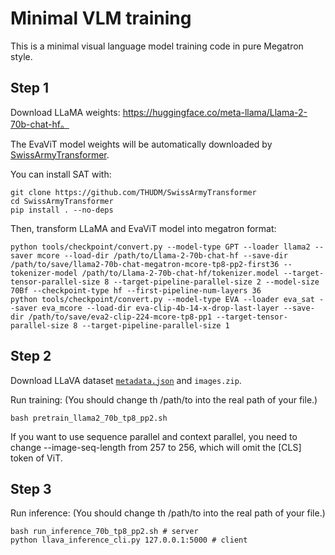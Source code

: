 # Minimal VLM training

This is a minimal visual language model training code in pure Megatron style.

## Step 1

Download LLaMA weights: https://huggingface.co/meta-llama/Llama-2-70b-chat-hf。

The EvaViT model weights will be automatically downloaded by [SwissArmyTransformer](https://github.com/THUDM/SwissArmyTransformer).

You can install SAT with:

```
git clone https://github.com/THUDM/SwissArmyTransformer
cd SwissArmyTransformer
pip install . --no-deps
```

Then, transform LLaMA and EvaViT model into megatron format:

```
python tools/checkpoint/convert.py --model-type GPT --loader llama2 --saver mcore --load-dir /path/to/Llama-2-70b-chat-hf --save-dir /path/to/save/llama2-70b-chat-megatron-mcore-tp8-pp2-first36 --tokenizer-model /path/to/Llama-2-70b-chat-hf/tokenizer.model --target-tensor-parallel-size 8 --target-pipeline-parallel-size 2 --model-size 70Bf --checkpoint-type hf --first-pipeline-num-layers 36
python tools/checkpoint/convert.py --model-type EVA --loader eva_sat --saver eva_mcore --load-dir eva-clip-4b-14-x-drop-last-layer --save-dir /path/to/save/eva2-clip-224-mcore-tp8-pp1 --target-tensor-parallel-size 8 --target-pipeline-parallel-size 1
```

## Step 2

Download LLaVA dataset [`metadata.json`](https://github.com/haotian-liu/LLaVA/blob/main/docs/Data.md) and `images.zip`.

Run training: (You should change th /path/to into the real path of your file.)

```
bash pretrain_llama2_70b_tp8_pp2.sh
```

If you want to use sequence parallel and context parallel, you need to change --image-seq-length from 257 to 256, which will omit the [CLS] token of ViT.

## Step 3

Run inference: (You should change th /path/to into the real path of your file.)

```
bash run_inference_70b_tp8_pp2.sh # server
python llava_inference_cli.py 127.0.0.1:5000 # client
```